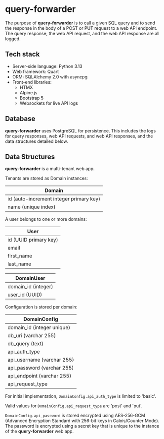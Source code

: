 query-forwarder
===============

The purpose of **query-forwarder** is to call a given SQL query and
to send the response in the body of a POST or PUT request to a web API
endpoint. The query response, the web API request, and the web API
response are all logged.


Tech stack
----------

* Server-side language: Python 3.13
* Web framework: Quart
* ORM: SQLAlchemy 2.0 with asyncpg
* Front-end libraries:
  + HTMX
  + Alpine.js
  + Bootstrap 5
  + Websockets for live API logs


Database
--------

**query-forwarder** uses PostgreSQL for persistence. This includes the
logs for query responses, web API requests, and web API responses, and
the data structures detailed below.


Data Structures
---------------

**query-forwarder** is a multi-tenant web app.

Tenants are stored as Domain instances:

| Domain                                  |
|-----------------------------------------|
| id (auto-increment integer primary key) |
| name (unique index)                     |

A user belongs to one or more domains:

| User                  |
|-----------------------|
| id (UUID primary key) |
| email                 |
| first_name            |
| last_name             |

| DomainUser          |
|---------------------|
| domain_id (integer) |
| user_id (UUID)      |

Configuration is stored per domain:

| DomainConfig               |
|----------------------------|
| domain_id (integer unique) |
| db_uri (varchar 255)       |
| db_query (text)            |
| api_auth_type              |
| api_username (varchar 255) |
| api_password (varchar 255) |
| api_endpoint (varchar 255) |
| api_request_type           |

For initial implementation, `DomainConfig.api_auth_type` is limited to
'basic'.

Valid values for `DomainConfig.api_request_type` are 'post' and 'put'.

`DomainConfig.api_password` is stored encrypted using AES-256-GCM
(Advanced Encryption Standard with 256-bit keys in Galois/Counter Mode).
The password is encrypted using a secret key that is unique to the
instance of the **query-forwarder** web app.
